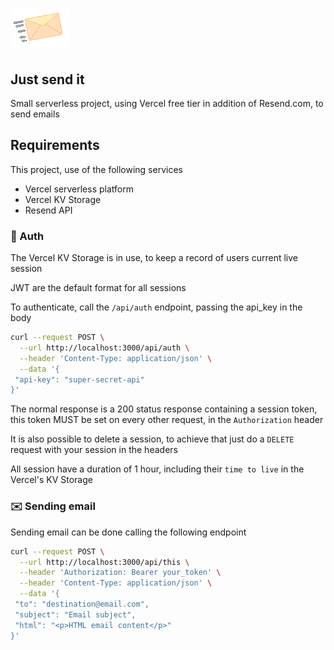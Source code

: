 # ![logo](.github/images/logo.webp)

## Just send it

Small serverless project, using Vercel free tier in addition of Resend.com, to send emails

## Requirements

This project, use of the following services

* Vercel serverless platform
* Vercel KV Storage
* Resend API

### 🔑 Auth

The Vercel KV Storage is in use, to keep a record of users current live session

JWT are the default format for all sessions

To authenticate, call the `/api/auth` endpoint, passing the api_key in the body

```sh
curl --request POST \
  --url http://localhost:3000/api/auth \
  --header 'Content-Type: application/json' \
  --data '{
 "api-key": "super-secret-api"
}'
```

The normal response is a 200 status response containing a session token, this token MUST be set on every other request, in the `Authorization` header

It is also possible to delete a session, to achieve that just do a
`DELETE` request with your session in the headers

All session have a duration of 1 hour, including their `time to live` in the Vercel's KV Storage

### ✉️ Sending email

Sending email can be done calling the following endpoint

```sh
curl --request POST \
  --url http://localhost:3000/api/this \
  --header 'Authorization: Bearer your_token' \
  --header 'Content-Type: application/json' \
  --data '{
 "to": "destination@email.com",
 "subject": "Email subject",
 "html": "<p>HTML email content</p>"
}'
```
